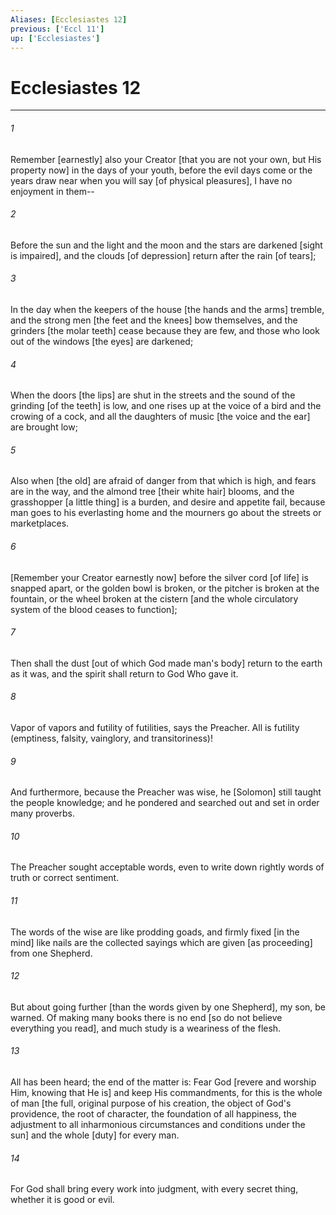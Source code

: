 ```yaml
---
Aliases: [Ecclesiastes 12]
previous: ['Eccl 11']
up: ['Ecclesiastes']
---
```

# Ecclesiastes 12

***


###### 1 


Remember [earnestly] also your Creator [that you are not your own, but His property now] in the days of your youth, before the evil days come or the years draw near when you will say [of physical pleasures], I have no enjoyment in them-- 


###### 2 


Before the sun and the light and the moon and the stars are darkened [sight is impaired], and the clouds [of depression] return after the rain [of tears]; 


###### 3 


In the day when the keepers of the house [the hands and the arms] tremble, and the strong men [the feet and the knees] bow themselves, and the grinders [the molar teeth] cease because they are few, and those who look out of the windows [the eyes] are darkened; 


###### 4 


When the doors [the lips] are shut in the streets and the sound of the grinding [of the teeth] is low, and one rises up at the voice of a bird and the crowing of a cock, and all the daughters of music [the voice and the ear] are brought low; 


###### 5 


Also when [the old] are afraid of danger from that which is high, and fears are in the way, and the almond tree [their white hair] blooms, and the grasshopper [a little thing] is a burden, and desire and appetite fail, because man goes to his everlasting home and the mourners go about the streets or marketplaces. 


###### 6 


[Remember your Creator earnestly now] before the silver cord [of life] is snapped apart, or the golden bowl is broken, or the pitcher is broken at the fountain, or the wheel broken at the cistern [and the whole circulatory system of the blood ceases to function]; 


###### 7 


Then shall the dust [out of which God made man's body] return to the earth as it was, and the spirit shall return to God Who gave it. 


###### 8 


Vapor of vapors and futility of futilities, says the Preacher. All is futility (emptiness, falsity, vainglory, and transitoriness)! 


###### 9 


And furthermore, because the Preacher was wise, he [Solomon] still taught the people knowledge; and he pondered and searched out and set in order many proverbs. 


###### 10 


The Preacher sought acceptable words, even to write down rightly words of truth or correct sentiment. 


###### 11 


The words of the wise are like prodding goads, and firmly fixed [in the mind] like nails are the collected sayings which are given [as proceeding] from one Shepherd. 


###### 12 


But about going further [than the words given by one Shepherd], my son, be warned. Of making many books there is no end [so do not believe everything you read], and much study is a weariness of the flesh. 


###### 13 


All has been heard; the end of the matter is: Fear God [revere and worship Him, knowing that He is] and keep His commandments, for this is the whole of man [the full, original purpose of his creation, the object of God's providence, the root of character, the foundation of all happiness, the adjustment to all inharmonious circumstances and conditions under the sun] and the whole [duty] for every man. 


###### 14 


For God shall bring every work into judgment, with every secret thing, whether it is good or evil.
